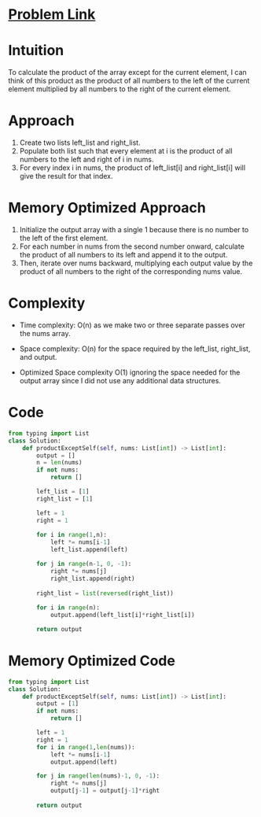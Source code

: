 # [Problem Link](https://leetcode.com/problems/product-of-array-except-self/description/)

# Intuition
To calculate the product of the array except for the current element, I can think of this product as the product of all numbers to the left of the current element multiplied by all numbers to the right of the current element.

# Approach
1. Create two lists left_list and right_list.
2. Populate both list such that every element at i is the product of all numbers to the left and right of i in nums.
3. For every index i in nums, the product of left_list[i] and right_list[i] will give the result for that index.

# Memory Optimized Approach
1. Initialize the output array with a single 1 because there is no number to the left of the first element.
2. For each number in nums from the second number onward, calculate the product of all numbers to its left and append it to the output.
3. Then, iterate over nums backward, multiplying each output value by the product of all numbers to the right of the corresponding nums value.

# Complexity
- Time complexity:
O(n) as we make two or three separate passes over the nums array.

- Space complexity:
O(n) for the space required by the left_list, right_list, and output.

- Optimized Space complexity
O(1) ignoring the space needed for the output array since I did not use any additional data structures.

# Code
```python
from typing import List
class Solution:
    def productExceptSelf(self, nums: List[int]) -> List[int]:
        output = []
        n = len(nums)
        if not nums:
            return []

        left_list = [1]
        right_list = [1]

        left = 1
        right = 1
        
        for i in range(1,n):
            left *= nums[i-1]
            left_list.append(left)

        for j in range(n-1, 0, -1):
            right *= nums[j]
            right_list.append(right)
        
        right_list = list(reversed(right_list))
    
        for i in range(n):
            output.append(left_list[i]*right_list[i])

        return output
```

# Memory Optimized Code
```python
from typing import List
class Solution:
    def productExceptSelf(self, nums: List[int]) -> List[int]:
        output = [1]
        if not nums:
            return []

        left = 1
        right = 1
        for i in range(1,len(nums)):
            left *= nums[i-1]
            output.append(left)

        for j in range(len(nums)-1, 0, -1):
            right *= nums[j]
            output[j-1] = output[j-1]*right
        
        return output
```